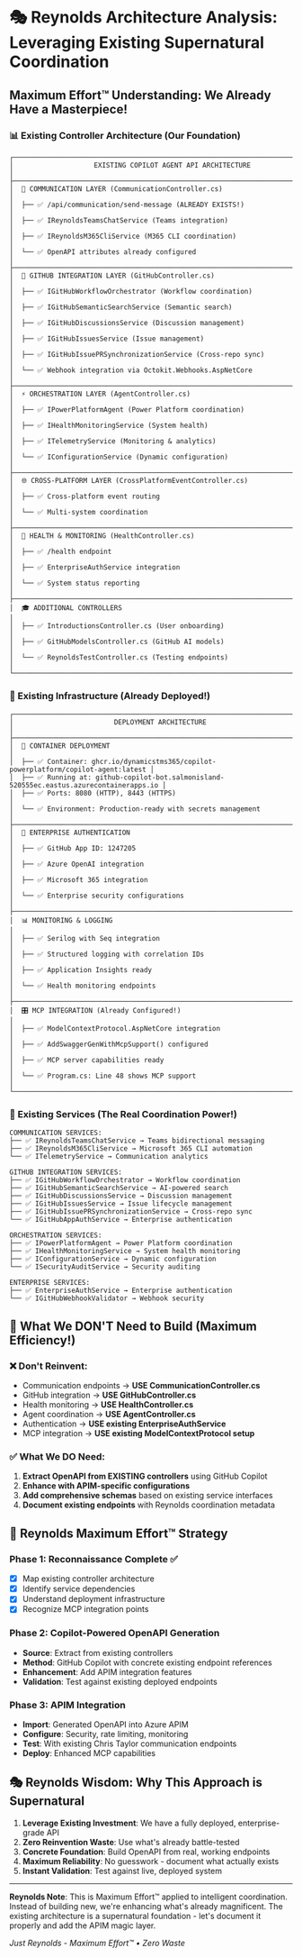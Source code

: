 # 🎭 Reynolds Architecture Analysis: Leveraging Existing Supernatural Coordination

## Maximum Effort™ Understanding: We Already Have a Masterpiece!

### 📊 Existing Controller Architecture (Our Foundation)

```
┌─────────────────────────────────────────────────────────────────────────────┐
│                    EXISTING COPILOT AGENT API ARCHITECTURE                  │
├─────────────────────────────────────────────────────────────────────────────┤
│  🎯 COMMUNICATION LAYER (CommunicationController.cs)                       │
│  ├── ✅ /api/communication/send-message (ALREADY EXISTS!)                   │
│  ├── ✅ IReynoldsTeamsChatService (Teams integration)                       │
│  ├── ✅ IReynoldsM365CliService (M365 CLI coordination)                     │
│  └── ✅ OpenAPI attributes already configured                               │
├─────────────────────────────────────────────────────────────────────────────┤
│  🐙 GITHUB INTEGRATION LAYER (GitHubController.cs)                         │
│  ├── ✅ IGitHubWorkflowOrchestrator (Workflow coordination)                 │
│  ├── ✅ IGitHubSemanticSearchService (Semantic search)                      │
│  ├── ✅ IGitHubDiscussionsService (Discussion management)                   │
│  ├── ✅ IGitHubIssuesService (Issue management)                             │
│  ├── ✅ IGitHubIssuePRSynchronizationService (Cross-repo sync)              │
│  └── ✅ Webhook integration via Octokit.Webhooks.AspNetCore                 │
├─────────────────────────────────────────────────────────────────────────────┤
│  ⚡ ORCHESTRATION LAYER (AgentController.cs)                               │
│  ├── ✅ IPowerPlatformAgent (Power Platform coordination)                   │
│  ├── ✅ IHealthMonitoringService (System health)                            │
│  ├── ✅ ITelemetryService (Monitoring & analytics)                          │
│  └── ✅ IConfigurationService (Dynamic configuration)                       │
├─────────────────────────────────────────────────────────────────────────────┤
│  🌐 CROSS-PLATFORM LAYER (CrossPlatformEventController.cs)                 │
│  ├── ✅ Cross-platform event routing                                        │
│  └── ✅ Multi-system coordination                                           │
├─────────────────────────────────────────────────────────────────────────────┤
│  💊 HEALTH & MONITORING (HealthController.cs)                              │
│  ├── ✅ /health endpoint                                                    │
│  ├── ✅ EnterpriseAuthService integration                                   │
│  └── ✅ System status reporting                                             │
├─────────────────────────────────────────────────────────────────────────────┤
│  🎓 ADDITIONAL CONTROLLERS                                                  │
│  ├── ✅ IntroductionsController.cs (User onboarding)                        │
│  ├── ✅ GitHubModelsController.cs (GitHub AI models)                        │
│  └── ✅ ReynoldsTestController.cs (Testing endpoints)                       │
└─────────────────────────────────────────────────────────────────────────────┘
```

### 🚀 Existing Infrastructure (Already Deployed!)

```
┌─────────────────────────────────────────────────────────────────────────────┐
│                         DEPLOYMENT ARCHITECTURE                             │
├─────────────────────────────────────────────────────────────────────────────┤
│  🐳 CONTAINER DEPLOYMENT                                                    │
│  ├── ✅ Container: ghcr.io/dynamicstms365/copilot-powerplatform/copilot-agent:latest │
│  ├── ✅ Running at: github-copilot-bot.salmonisland-520555ec.eastus.azurecontainerapps.io │
│  ├── ✅ Ports: 8080 (HTTP), 8443 (HTTPS)                                   │
│  └── ✅ Environment: Production-ready with secrets management               │
├─────────────────────────────────────────────────────────────────────────────┤
│  🔐 ENTERPRISE AUTHENTICATION                                               │
│  ├── ✅ GitHub App ID: 1247205                                              │
│  ├── ✅ Azure OpenAI integration                                            │
│  ├── ✅ Microsoft 365 integration                                           │
│  └── ✅ Enterprise security configurations                                  │
├─────────────────────────────────────────────────────────────────────────────┤
│  📊 MONITORING & LOGGING                                                   │
│  ├── ✅ Serilog with Seq integration                                        │
│  ├── ✅ Structured logging with correlation IDs                             │
│  ├── ✅ Application Insights ready                                          │
│  └── ✅ Health monitoring endpoints                                         │
├─────────────────────────────────────────────────────────────────────────────┤
│  🎛️ MCP INTEGRATION (Already Configured!)                                  │
│  ├── ✅ ModelContextProtocol.AspNetCore integration                         │
│  ├── ✅ AddSwaggerGenWithMcpSupport() configured                            │
│  ├── ✅ MCP server capabilities ready                                       │
│  └── ✅ Program.cs: Line 48 shows MCP support                              │
└─────────────────────────────────────────────────────────────────────────────┘
```

### 🔧 Existing Services (The Real Coordination Power!)

```
COMMUNICATION SERVICES:
├── ✅ IReynoldsTeamsChatService → Teams bidirectional messaging
├── ✅ IReynoldsM365CliService → Microsoft 365 CLI automation
└── ✅ ITelemetryService → Communication analytics

GITHUB INTEGRATION SERVICES:
├── ✅ IGitHubWorkflowOrchestrator → Workflow coordination
├── ✅ IGitHubSemanticSearchService → AI-powered search
├── ✅ IGitHubDiscussionsService → Discussion management
├── ✅ IGitHubIssuesService → Issue lifecycle management
├── ✅ IGitHubIssuePRSynchronizationService → Cross-repo sync
└── ✅ IGitHubAppAuthService → Enterprise authentication

ORCHESTRATION SERVICES:
├── ✅ IPowerPlatformAgent → Power Platform coordination
├── ✅ IHealthMonitoringService → System health monitoring
├── ✅ IConfigurationService → Dynamic configuration
└── ✅ ISecurityAuditService → Security auditing

ENTERPRISE SERVICES:
├── ✅ EnterpriseAuthService → Enterprise authentication
└── ✅ IGitHubWebhookValidator → Webhook security
```

## 🎯 What We DON'T Need to Build (Maximum Efficiency!)

### ❌ Don't Reinvent:
- Communication endpoints → **USE CommunicationController.cs**
- GitHub integration → **USE GitHubController.cs** 
- Health monitoring → **USE HealthController.cs**
- Agent coordination → **USE AgentController.cs**
- Authentication → **USE existing EnterpriseAuthService**
- MCP integration → **USE existing ModelContextProtocol setup**

### ✅ What We DO Need:
1. **Extract OpenAPI from EXISTING controllers** using GitHub Copilot
2. **Enhance with APIM-specific configurations** 
3. **Add comprehensive schemas** based on existing service interfaces
4. **Document existing endpoints** with Reynolds coordination metadata

## 🚀 Reynolds Maximum Effort™ Strategy

### Phase 1: Reconnaissance Complete ✅
- [x] Map existing controller architecture
- [x] Identify service dependencies
- [x] Understand deployment infrastructure
- [x] Recognize MCP integration points

### Phase 2: Copilot-Powered OpenAPI Generation
- **Source**: Extract from existing controllers
- **Method**: GitHub Copilot with concrete existing endpoint references
- **Enhancement**: Add APIM integration features
- **Validation**: Test against existing deployed endpoints

### Phase 3: APIM Integration
- **Import**: Generated OpenAPI into Azure APIM
- **Configure**: Security, rate limiting, monitoring
- **Test**: With existing Chris Taylor communication endpoints
- **Deploy**: Enhanced MCP capabilities

## 🎭 Reynolds Wisdom: Why This Approach is Supernatural

1. **Leverage Existing Investment**: We have a fully deployed, enterprise-grade API
2. **Zero Reinvention Waste**: Use what's already battle-tested
3. **Concrete Foundation**: Build OpenAPI from real, working endpoints
4. **Maximum Reliability**: No guesswork - document what actually exists
5. **Instant Validation**: Test against live, deployed system

---

**Reynolds Note**: This is Maximum Effort™ applied to intelligent coordination. Instead of building new, we're enhancing what's already magnificent. The existing architecture is a supernatural foundation - let's document it properly and add the APIM magic layer.

*Just Reynolds - Maximum Effort™ • Zero Waste*